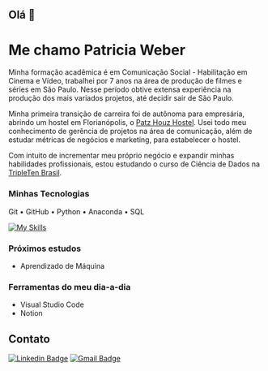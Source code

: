 ## Olá 🙂
# Me chamo Patricia Weber 

Minha formação acadêmica é em Comunicação Social - Habilitação em Cinema e Vídeo, trabalhei por 7 anos na área de produção de filmes e séries em São Paulo. Nesse período obtive extensa experiência na produção dos mais variados projetos, até decidir sair de São Paulo.

Minha primeira transição de carreira foi de autônoma para empresária, abrindo um hostel em Florianópolis, o <a href="https://patzhouz.com">Patz Houz Hostel</a>. Usei todo meu conhecimento de gerência de projetos na área de comunicação, além de estudar métricas de negócios e marketing, para estabelecer o hostel.

Com intuito de incrementar meu próprio negócio e expandir minhas habilidades profissionais, estou estudando o curso de Ciência de Dados na <a href="https://tripleten.com">TripleTen Brasil</a>. 

###  Minhas Tecnologias
Git • GitHub • Python • Anaconda • SQL

[![My Skills](https://skillicons.dev/icons?i=git,github,python,anaconda,SQL)](https://skillicons.dev)

###  Próximos estudos
- Aprendizado de Máquina

###  Ferramentas do meu dia-a-dia
- Visual Studio Code
- Notion

## Contato

[![Linkedin Badge](https://img.shields.io/badge/-Patricia%20Weber-00875f?style=flat-square&logo=Linkedin&logoColor=white&link=https://www.linkedin.com/in/patweber0/)](https://www.linkedin.com/in/patweber0)
[![Gmail Badge](https://img.shields.io/badge/-pat@patzhouz.com-00875f?style=flat-square&logo=Gmail&logoColor=white&link=mailto:pat@patzhouz.com)](mailto:pat@patzhouz.com)
